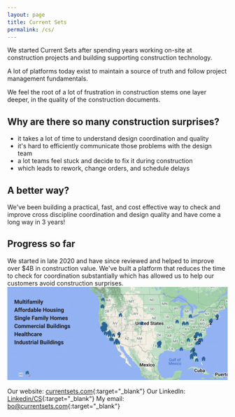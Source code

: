 ```yaml
---
layout: page
title: Current Sets
permalink: /cs/
---
```

We started Current Sets after spending years working on-site at construction projects and building supporting construction technology.

A lot of platforms today exist to maintain a source of truth and follow project management fundamentals.

We feel the root of a lot of frustration in construction stems one layer deeper, in the quality of the construction documents.

## Why are there so many construction surprises?
- it takes a lot of time to understand design coordination and quality
- it's hard to efficiently communicate those problems with the design team
- a lot teams feel stuck and decide to fix it during construction
- which leads to rework, change orders, and schedule delays

## A better way?
We've been building a practical, fast, and cost effective way to check and improve cross discipline coordination and design quality and have come a long way in 3 years!

## Progress so far
We started in late 2020 and have since reviewed and helped to improve over $4B in construction value. We've built a platform that reduces the time to check for coordination substantially which has allowed us to help our customers avoid construction surprises.
![Map](/img/map.png)

Our website: [currentsets.com](https://currentsets.com/){:target="_blank"}
Our LinkedIn: [Linkedin/CS](https://www.linkedin.com/company/currentsets/){:target="_blank"}
My email: [bo@currentsets.com](mailto:bo@currentsets.com){:target="_blank"}
